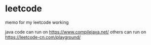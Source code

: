 # leetcode
memo for my leetcode working

java code can run on https://www.compilejava.net/
others can run on https://leetcode-cn.com/playground/
